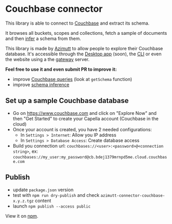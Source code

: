 # Couchbase connector

This library is able to connect to [Couchbase](https://www.couchbase.com) and extract its schema.

It browses all buckets, scopes and collections, fetch a sample of documents and then [infer](../json-infer-schema) a schema from them.

This library is made by [Azimutt](https://azimutt.app) to allow people to explore their Couchbase database.
It's accessible through the [Desktop app](../../desktop) (soon), the [CLI](https://www.npmjs.com/package/azimutt) or even the website using a the [gateway](../../gateway) server.

**Feel free to use it and even submit PR to improve it:**

- improve [Couchbase queries](./src/couchbase.ts) (look at `getSchema` function)
- improve [schema inference](../json-infer-schema)

## Set up a sample Couchbase database

- Go on https://www.couchbase.com and click on "Explore Now" and then "Get Started" to create your Capella account (Couchbase in the cloud)
- Once your account is created, you have 2 needed configurations:
  - In `Settings > Internet`: Allow you IP address
  - In `Settings > Database Access`: Create database access
- Build you connection url: `couchbases://<user>:<password>@<connection string>`, ex: `couchbases://my_user:my_password@cb.bdej1379mrnpd5me.cloud.couchbase.com`

## Publish

- update `package.json` version
- test with `npm run dry-publish` and check `azimutt-connector-couchbase-x.y.z.tgz` content
- launch `npm publish --access public`

View it on [npm](https://www.npmjs.com/package/@azimutt/connector-couchbase).
